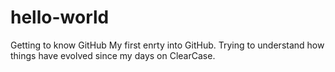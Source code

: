 # hello-world
Getting to know GitHub
My first enrty into GitHub. Trying to understand how things have evolved since my days on ClearCase.
